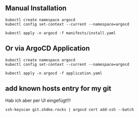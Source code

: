 ## Manual Installation
```commandline
kubectl create namespace argocd
kubectl config set-context --current --namespace=argocd

kubectl apply -n argocd -f manifests/install.yaml
```

## Or via ArgoCD Application
```commandline
kubectl create namespace argocd
kubectl config set-context --current --namespace=argocd

kubectl apply -n argocd -f application.yaml
```

## add known hosts entry for my git
Hab ich aber per UI eingefügt!!!
```
ssh-keyscan git.sh4ke.rocks | argocd cert add-ssh --batch
```
